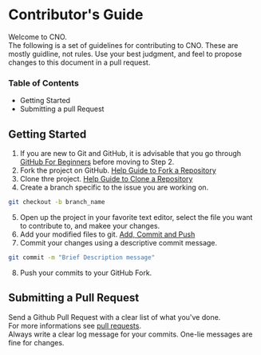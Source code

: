 
# Contributor's Guide
Welcome to CNO.  
The following is a set of guidelines for contributing to CNO.
These are mostly guidline, not rules. Use your best judgment, and feel to propose changes to this document in a pull request. 

### Table of Contents
* Getting Started
* Submitting a pull Request

## Getting Started
1. If you are new to Git and GitHub, it is advisable that you go through [GitHub For Beginners](https://readwrite.com/2013/09/30/understanding-github-a-journey-for-beginners-part-1/) before moving to Step 2.
2. Fork the project on GitHub. [Help Guide to Fork a Repository](https://docs.github.com/en/github/getting-started-with-github/fork-a-repo)
3. Clone thre project. [Help Guide to Clone a Repository](https://docs.github.com/en/github/creating-cloning-and-archiving-repositories/cloning-a-repository)
4. Create a branch specific to the issue you are working on.
```bash
git checkout -b branch_name
```
5. Open up the project in your favorite text editor, select the file you want to contribute to, and makee your changes.
6. Add your modified files to git. [Add, Commit and Push](https://www.datacamp.com/community/tutorials/git-push-pull)
7. Commit your changes using a descriptive commit message. 
```bash
git commit -m "Brief Description message"
```
8. Push your commits to your GitHub Fork.

## Submitting a Pull Request
Send a Github Pull Request with a clear list of what you've done.  
For more informations see [pull requests](https://docs.github.com/en/github/collaborating-with-issues-and-pull-requests/creating-a-pull-request).  
Always write a clear log message for your commits. One-lie messages are fine for changes. 

